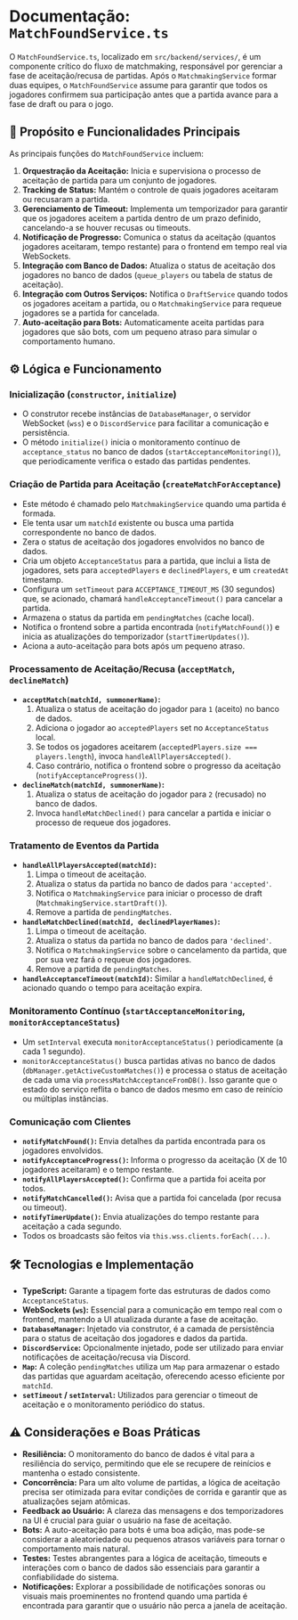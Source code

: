# Documentação: `MatchFoundService.ts`

O `MatchFoundService.ts`, localizado em `src/backend/services/`, é um componente crítico do fluxo de matchmaking, responsável por gerenciar a fase de aceitação/recusa de partidas. Após o `MatchmakingService` formar duas equipes, o `MatchFoundService` assume para garantir que todos os jogadores confirmem sua participação antes que a partida avance para a fase de draft ou para o jogo.

## 🎯 Propósito e Funcionalidades Principais

As principais funções do `MatchFoundService` incluem:

1. **Orquestração da Aceitação:** Inicia e supervisiona o processo de aceitação de partida para um conjunto de jogadores.
2. **Tracking de Status:** Mantém o controle de quais jogadores aceitaram ou recusaram a partida.
3. **Gerenciamento de Timeout:** Implementa um temporizador para garantir que os jogadores aceitem a partida dentro de um prazo definido, cancelando-a se houver recusas ou timeouts.
4. **Notificação de Progresso:** Comunica o status da aceitação (quantos jogadores aceitaram, tempo restante) para o frontend em tempo real via WebSockets.
5. **Integração com Banco de Dados:** Atualiza o status de aceitação dos jogadores no banco de dados (`queue_players` ou tabela de status de aceitação).
6. **Integração com Outros Serviços:** Notifica o `DraftService` quando todos os jogadores aceitam a partida, ou o `MatchmakingService` para requeue jogadores se a partida for cancelada.
7. **Auto-aceitação para Bots:** Automaticamente aceita partidas para jogadores que são bots, com um pequeno atraso para simular o comportamento humano.

## ⚙️ Lógica e Funcionamento

### Inicialização (`constructor`, `initialize`)

* O construtor recebe instâncias de `DatabaseManager`, o servidor WebSocket (`wss`) e o `DiscordService` para facilitar a comunicação e persistência.
* O método `initialize()` inicia o monitoramento contínuo de `acceptance_status` no banco de dados (`startAcceptanceMonitoring()`), que periodicamente verifica o estado das partidas pendentes.

### Criação de Partida para Aceitação (`createMatchForAcceptance`)

* Este método é chamado pelo `MatchmakingService` quando uma partida é formada.
* Ele tenta usar um `matchId` existente ou busca uma partida correspondente no banco de dados.
* Zera o status de aceitação dos jogadores envolvidos no banco de dados.
* Cria um objeto `AcceptanceStatus` para a partida, que inclui a lista de jogadores, sets para `acceptedPlayers` e `declinedPlayers`, e um `createdAt` timestamp.
* Configura um `setTimeout` para `ACCEPTANCE_TIMEOUT_MS` (30 segundos) que, se acionado, chamará `handleAcceptanceTimeout()` para cancelar a partida.
* Armazena o status da partida em `pendingMatches` (cache local).
* Notifica o frontend sobre a partida encontrada (`notifyMatchFound()`) e inicia as atualizações do temporizador (`startTimerUpdates()`).
* Aciona a auto-aceitação para bots após um pequeno atraso.

### Processamento de Aceitação/Recusa (`acceptMatch`, `declineMatch`)

* **`acceptMatch(matchId, summonerName)`:**
    1. Atualiza o status de aceitação do jogador para `1` (aceito) no banco de dados.
    2. Adiciona o jogador ao `acceptedPlayers` set no `AcceptanceStatus` local.
    3. Se todos os jogadores aceitarem (`acceptedPlayers.size === players.length`), invoca `handleAllPlayersAccepted()`.
    4. Caso contrário, notifica o frontend sobre o progresso da aceitação (`notifyAcceptanceProgress()`).
* **`declineMatch(matchId, summonerName)`:**
    1. Atualiza o status de aceitação do jogador para `2` (recusado) no banco de dados.
    2. Invoca `handleMatchDeclined()` para cancelar a partida e iniciar o processo de requeue dos jogadores.

### Tratamento de Eventos da Partida

* **`handleAllPlayersAccepted(matchId)`:**
    1. Limpa o timeout de aceitação.
    2. Atualiza o status da partida no banco de dados para `'accepted'`.
    3. Notifica o `MatchmakingService` para iniciar o processo de draft (`MatchmakingService.startDraft()`).
    4. Remove a partida de `pendingMatches`.
* **`handleMatchDeclined(matchId, declinedPlayerNames)`:**
    1. Limpa o timeout de aceitação.
    2. Atualiza o status da partida no banco de dados para `'declined'`.
    3. Notifica o `MatchmakingService` sobre o cancelamento da partida, que por sua vez fará o requeue dos jogadores.
    4. Remove a partida de `pendingMatches`.
* **`handleAcceptanceTimeout(matchId)`:** Similar a `handleMatchDeclined`, é acionado quando o tempo para aceitação expira.

### Monitoramento Contínuo (`startAcceptanceMonitoring`, `monitorAcceptanceStatus`)

* Um `setInterval` executa `monitorAcceptanceStatus()` periodicamente (a cada 1 segundo).
* `monitorAcceptanceStatus()` busca partidas ativas no banco de dados (`dbManager.getActiveCustomMatches()`) e processa o status de aceitação de cada uma via `processMatchAcceptanceFromDB()`. Isso garante que o estado do serviço reflita o banco de dados mesmo em caso de reinício ou múltiplas instâncias.

### Comunicação com Clientes

* **`notifyMatchFound()`:** Envia detalhes da partida encontrada para os jogadores envolvidos.
* **`notifyAcceptanceProgress()`:** Informa o progresso da aceitação (X de 10 jogadores aceitaram) e o tempo restante.
* **`notifyAllPlayersAccepted()`:** Confirma que a partida foi aceita por todos.
* **`notifyMatchCancelled()`:** Avisa que a partida foi cancelada (por recusa ou timeout).
* **`notifyTimerUpdate()`:** Envia atualizações do tempo restante para aceitação a cada segundo.
* Todos os broadcasts são feitos via `this.wss.clients.forEach(...)`.

## 🛠️ Tecnologias e Implementação

* **TypeScript:** Garante a tipagem forte das estruturas de dados como `AcceptanceStatus`.
* **WebSockets (`ws`):** Essencial para a comunicação em tempo real com o frontend, mantendo a UI atualizada durante a fase de aceitação.
* **`DatabaseManager`:** Injetado via construtor, é a camada de persistência para o status de aceitação dos jogadores e dados da partida.
* **`DiscordService`:** Opcionalmente injetado, pode ser utilizado para enviar notificações de aceitação/recusa via Discord.
* **`Map`:** A coleção `pendingMatches` utiliza um `Map` para armazenar o estado das partidas que aguardam aceitação, oferecendo acesso eficiente por `matchId`.
* **`setTimeout` / `setInterval`:** Utilizados para gerenciar o timeout de aceitação e o monitoramento periódico do status.

## ⚠️ Considerações e Boas Práticas

* **Resiliência:** O monitoramento do banco de dados é vital para a resiliência do serviço, permitindo que ele se recupere de reinícios e mantenha o estado consistente.
* **Concorrência:** Para um alto volume de partidas, a lógica de aceitação precisa ser otimizada para evitar condições de corrida e garantir que as atualizações sejam atômicas.
* **Feedback ao Usuário:** A clareza das mensagens e dos temporizadores na UI é crucial para guiar o usuário na fase de aceitação.
* **Bots:** A auto-aceitação para bots é uma boa adição, mas pode-se considerar a aleatoriedade ou pequenos atrasos variáveis para tornar o comportamento mais natural.
* **Testes:** Testes abrangentes para a lógica de aceitação, timeouts e interações com o banco de dados são essenciais para garantir a confiabilidade do sistema.
* **Notificações:** Explorar a possibilidade de notificações sonoras ou visuais mais proeminentes no frontend quando uma partida é encontrada para garantir que o usuário não perca a janela de aceitação.
